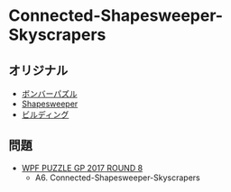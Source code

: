 # Connected-Shapesweeper-Skyscrapers

## オリジナル
- [ボンバーパズル](minesweeper.md)
- [Shapesweeper](shapesweeper.md)
- [ビルディング](skyscrapers.md)

## 問題
- [WPF PUZZLE GP 2017 ROUND 8](../questions/wpfpgp2017_8.md)
	- A6. Connected-Shapesweeper-Skyscrapers
